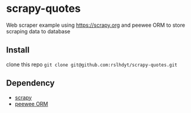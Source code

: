 # scrapy-quotes
Web scraper example using https://scrapy.org and peewee ORM to store scraping data to database

## Install

clone this repo
`git clone git@github.com:rslhdyt/scrapy-quotes.git`

## Dependency

- [scrapy](https://scrapy.org)
- [peewee ORM](https://github.com/coleifer/peewee)
